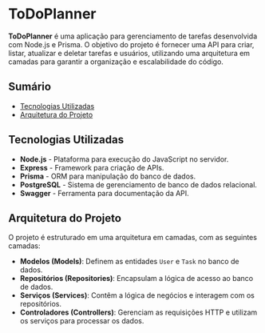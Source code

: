 # ToDoPlanner

**ToDoPlanner** é uma aplicação para gerenciamento de tarefas desenvolvida com Node.js e Prisma. O objetivo do projeto é fornecer uma API para criar, listar, atualizar e deletar tarefas e usuários, utilizando uma arquitetura em camadas para garantir a organização e escalabilidade do código.

## Sumário

- [Tecnologias Utilizadas](#tecnologias-utilizadas)
- [Arquitetura do Projeto](#arquitetura-do-projeto)


## Tecnologias Utilizadas

- **Node.js** - Plataforma para execução do JavaScript no servidor.
- **Express** - Framework para criação de APIs.
- **Prisma** - ORM para manipulação do banco de dados.
- **PostgreSQL** - Sistema de gerenciamento de banco de dados relacional.
- **Swagger** - Ferramenta para documentação da API.

## Arquitetura do Projeto

O projeto é estruturado em uma arquitetura em camadas, com as seguintes camadas:

- **Modelos (Models)**: Definem as entidades `User` e `Task` no banco de dados.
- **Repositórios (Repositories)**: Encapsulam a lógica de acesso ao banco de dados.
- **Serviços (Services)**: Contêm a lógica de negócios e interagem com os repositórios.
- **Controladores (Controllers)**: Gerenciam as requisições HTTP e utilizam os serviços para processar os dados.
